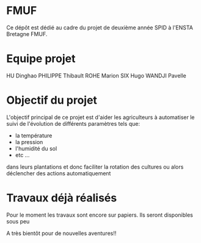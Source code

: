 FMUF
====

Ce dépôt est dédié au cadre du projet de deuxième année SPID à l'ENSTA Bretagne FMUF.

# Equipe projet

HU Dinghao
PHILIPPE Thibault
ROHE Marion
SIX Hugo
WANDJI Pavelle

# Objectif du projet

L'objectif principal de ce projet est d'aider les agriculteurs
à automatiser le suivi de l'évolution de différents paramètres tels que:

- la température
- la pression
- l'humidité du sol
- etc ...
	
dans leurs plantations et donc faciliter la rotation des cultures
ou alors déclencher des actions automatiquement

# Travaux déjà réalisés

Pour le moment les travaux sont encore sur papiers.
Ils seront disponibles sous peu

A très bientôt pour de nouvelles aventures!! 
